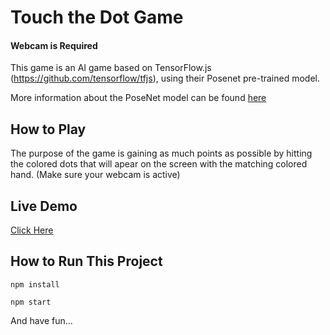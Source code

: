 # Touch the Dot Game

#### Webcam is Required
This game is an AI game based on TensorFlow.js (https://github.com/tensorflow/tfjs), using their Posenet pre-trained model.

More information about the PoseNet model can be found [here](https://medium.com/tensorflow/real-time-human-pose-estimation-in-the-browser-with-tensorflow-js-7dd0bc881cd5)

## How to Play
The purpose of the game is gaining as much points as possible by hitting the colored dots that will apear on the screen with the matching colored hand. (Make sure your webcam is active)

## Live Demo
[Click Here](https://touch-the-dot.herokuapp.com/)

## How to Run This Project
``` npm install ```

``` npm start ```

And have fun...
